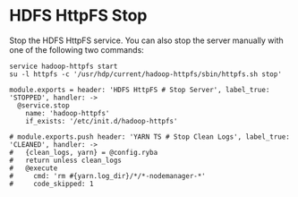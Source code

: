 
# HDFS HttpFS Stop

Stop the HDFS HttpFS service. You can also stop the server manually with one of
the following two commands:

```
service hadoop-httpfs start
su -l httpfs -c '/usr/hdp/current/hadoop-httpfs/sbin/httpfs.sh stop'
```

    module.exports = header: 'HDFS HttpFS # Stop Server', label_true: 'STOPPED', handler: ->
      @service.stop
        name: 'hadoop-httpfs'
        if_exists: '/etc/init.d/hadoop-httpfs'

    # module.exports.push header: 'YARN TS # Stop Clean Logs', label_true: 'CLEANED', handler: ->
    #   {clean_logs, yarn} = @config.ryba
    #   return unless clean_logs
    #   @execute
    #     cmd: 'rm #{yarn.log_dir}/*/*-nodemanager-*'
    #     code_skipped: 1
